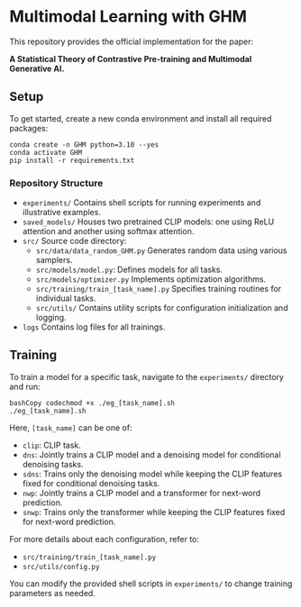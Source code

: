 # Multimodal Learning with GHM

This repository provides the official implementation for the paper: 

**A Statistical Theory of Contrastive Pre-training and Multimodal Generative AI.**

## Setup 

To get started, create a new conda environment and install all required packages:

```shell
conda create -n GHM python=3.10 --yes
conda activate GHM
pip install -r requirements.txt
```

### Repository Structure

- `experiments/`
  Contains shell scripts for running experiments and illustrative examples.
- `saved_models/`
  Houses two pretrained CLIP models: one using ReLU attention and another using softmax attention.
- `src/`
  Source code directory:
  - `src/data/data_random_GHM.py`
    Generates random data using various samplers.
  - `src/models/model.py`: 
    Defines models for all tasks.
  - `src/models/optimizer.py`
    Implements optimization algorithms.
  - `src/training/train_[task_name].py`
    Specifies training routines for individual tasks.
  - `src/utils/`
    Contains utility scripts for configuration initialization and logging.
- `logs`
  Contains log files for all trainings.

## Training

To train a model for a specific task, navigate to the `experiments/` directory and run:

```
bashCopy codechmod +x ./eg_[task_name].sh
./eg_[task_name].sh
```

Here, `[task_name]` can be one of:

- `clip`: CLIP task.
- `dns`: Jointly trains a CLIP model and a denoising model for conditional denoising tasks.
- `sdns`: Trains only the denoising model while keeping the CLIP features fixed for conditional denoising tasks.
- `nwp`: Jointly trains a CLIP model and a transformer for next-word prediction.
- `snwp`: Trains only the transformer while keeping the CLIP features fixed for next-word prediction.

For more details about each configuration, refer to:

- `src/training/train_[task_name].py`
- `src/utils/config.py`

You can modify the provided shell scripts in `experiments/` to change training parameters as needed.

